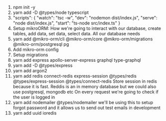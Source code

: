 1. npm init -y
2. yarn add -D @types/node typescript
3. "scripts": {
   "watch": "tsc -w",
   "dev": "nodemon dist/index.js",
   "serve": "node dist/index.js",
   "start": "ts-node src/index.ts"
   }
4. Setup mikroORM: How we're going to interact with our database, create tables, add data, set data, select data. All our database needs
5. yarn add @mikro-orm/cli @mikro-orm/core @mikro-orm/migrations @mikro-orm/postgresql pg
6. Add mikro-orm config
7. Setup migrations
8. yarn add express apollo-server-express graphql type-graphql
9. yarn add -D @types/express
10. yarn add argon2
11. yarn add redis connect-redis express-session @types/redis @types/express-session @types/connect-redis
    Store session in redis because it is fast. Reddis is an in memory database but we could also use postgresql, mongodb etc
    On every request we're going to check if the user is logged in
12. yarn add nodemailer @types/nodemailer
    we'll be using this to setup forgot password and it allows us to send out test emails in development
13. yarn add uuid ioredis
